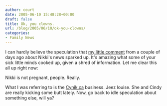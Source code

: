 ```yaml
---
author: court
date: 2005-06-10 15:48:28+00:00
draft: false
title: Ok, you clowns.
url: /blog/2005/06/10/ok-you-clowns/
categories:
- Family News
---
```


I can hardly believe the speculation that [my little comment](http://www.vallentyne.com/blog/archives/2005/06/some_things_spe.html) from a couple of days ago about Nikki's news sparked up.  It's amazing what some of your sick little minds cooked up, given a shred of information.  Let me clear this all up right now:

Nikki is not pregnant, people.  Really.  

What I was referring to is the [Cynik.ca](http://www.cynik.ca) business.  Jeez louise.  She and Cindy are really kicking some butt lately.  Now, go back to idle speculation about something else, will ya?
